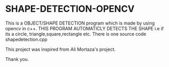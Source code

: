 # SHAPE-DETECTION-OPENCV
This is a OBJECT/SHAPE DETECTION program which is made by using opencv in c++.
THIS PROGRAM AUTOMATICLY DETECTS THE SHAPE i.e if its a circle, triangle,square,rectangle etc.
There is one source code shapedetection.cpp

This project was inspired from Ali Mortaza's project.

Thank you.

